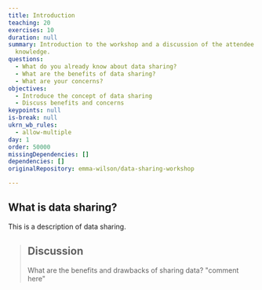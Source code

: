 ```yaml
---
title: Introduction
teaching: 20
exercises: 10
duration: null
summary: Introduction to the workshop and a discussion of the attendee's current
  knowledge.
questions:
  - What do you already know about data sharing?
  - What are the benefits of data sharing?
  - What are your concerns?
objectives:
  - Introduce the concept of data sharing
  - Discuss benefits and concerns
keypoints: null
is-break: null
ukrn_wb_rules:
  - allow-multiple
day: 1
order: 50000
missingDependencies: []
dependencies: []
originalRepository: emma-wilson/data-sharing-workshop

---
```

## What is data sharing?

This is a description of data sharing.

> ## Discussion
> What are the benefits and drawbacks of sharing data?  "comment here"
